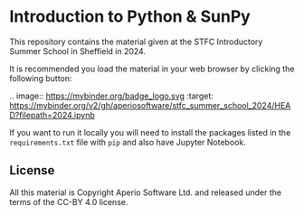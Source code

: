 Introduction to Python & SunPy
==============================

This repository contains the material given at the STFC Introductory Summer
School in Sheffield in 2024.

It is recommended you load the material in your web browser by clicking the
following button:

.. image:: https://mybinder.org/badge_logo.svg
  :target: https://mybinder.org/v2/gh/aperiosoftware/stfc_summer_school_2024/HEAD?filepath=2024.ipynb

If you want to run it locally you will need to install the packages listed in
the `requirements.txt` file with `pip` and also have Jupyter Notebook.

License
-------

All this material is Copyright Aperio Software Ltd. and released under the terms of the CC-BY 4.0 license.

